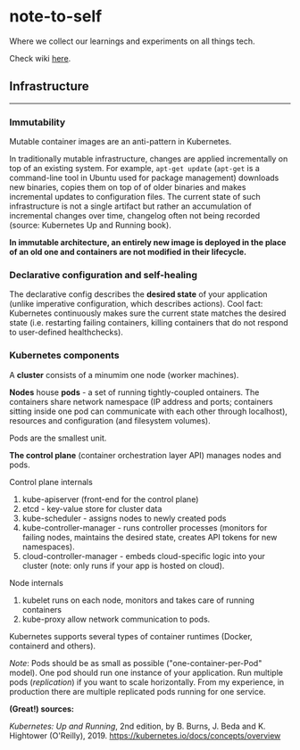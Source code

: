# note-to-self
Where we collect our learnings and experiments on all things tech.


Check wiki [here](https://github.com/ollesu/note-to-self/wiki). 


## Infrastructure

---

### Immutability

Mutable container images are an anti-pattern in Kubernetes. 

In traditionally mutable infrastructure, changes are applied incrementally on top of an existing system. For example, `apt-get update` (`apt-get` is a command-line tool in Ubuntu used for package management) downloads new binaries, copies them on top of of older binaries and makes incremental updates to configuration files. The current state of such infrastructure is not a single artifact but rather an accumulation of incremental changes over time, changelog often not being recorded (source: Kubernetes Up and Running book). 

**In immutable architecture, an entirely new image is deployed in the place of an old one and containers are not modified in their lifecycle.**

### Declarative configuration and self-healing

The declarative config describes the **desired state** of your application (unlike imperative configuration, which describes actions). Cool fact: Kubernetes continuously makes sure the current state matches the desired state (i.e. restarting failing containers, killing containers that do not respond to user-defined healthchecks). 


### Kubernetes components
A **cluster** consists of a minumim one node (worker machines). 

**Nodes** house **pods** - a set of running tightly-coupled ontainers. The containers share network namespace (IP address and ports; containers sitting inside one pod can communicate with each other through localhost), resources and configuration (and filesystem volumes).  

Pods are the smallest unit. 

**The control plane** (container orchestration layer API) manages nodes and pods. 

Control plane internals
1. kube-apiserver (front-end for the control plane)
2. etcd - key-value store for cluster data
3. kube-scheduler - assigns nodes to newly created pods
4. kube-controller-manager - runs controller processes (monitors for failing nodes, maintains the desired state, creates API tokens for new namespaces). 
5. cloud-controller-manager - embeds cloud-specific logic into your cluster (note: only runs if your app is hosted on cloud). 

Node internals
1. kubelet runs on each node, monitors and takes care of running containers
2. kube-proxy allow network communication to pods. 

Kubernetes supports several types of container runtimes (Docker, containerd and others). 

*Note*: Pods should be as small as possible ("one-container-per-Pod" model). One pod should run one instance of your application. Run multiple pods (*replication*) if you want to scale horizontally. From my experience, in production there are multiple replicated pods running for one service. 

**(Great!) sources:**

*Kubernetes: Up and Running*, 2nd edition, by B. Burns, J. Beda and K. Hightower (O'Reilly), 2019. 
https://kubernetes.io/docs/concepts/overview